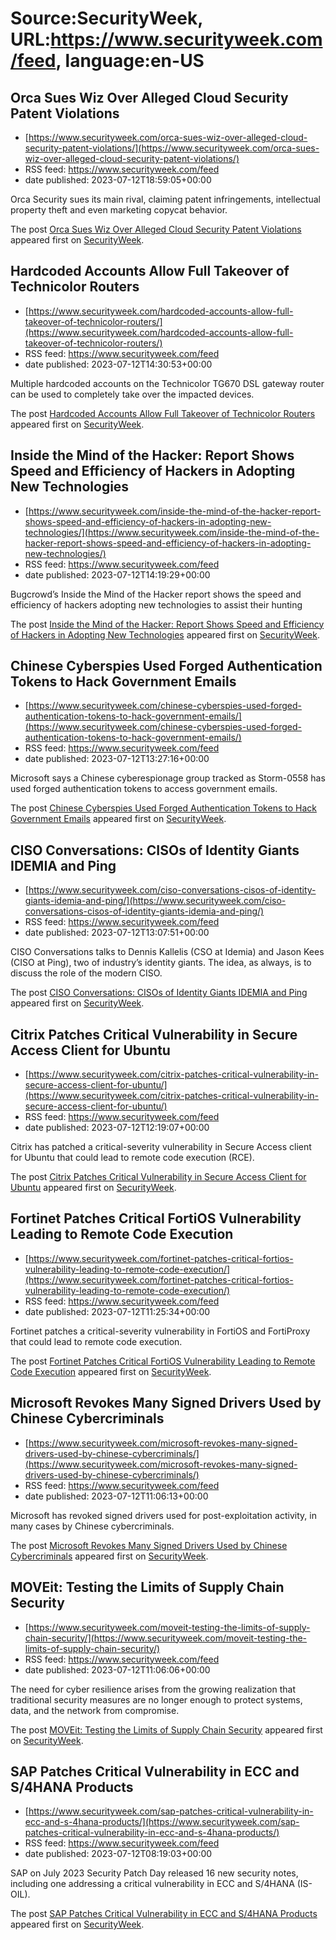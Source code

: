 # Source:SecurityWeek, URL:https://www.securityweek.com/feed, language:en-US

## Orca Sues Wiz Over Alleged Cloud Security Patent Violations
 - [https://www.securityweek.com/orca-sues-wiz-over-alleged-cloud-security-patent-violations/](https://www.securityweek.com/orca-sues-wiz-over-alleged-cloud-security-patent-violations/)
 - RSS feed: https://www.securityweek.com/feed
 - date published: 2023-07-12T18:59:05+00:00

<p>Orca Security sues its main rival, claiming patent infringements, intellectual property theft and even marketing copycat behavior.</p>
<p>The post <a href="https://www.securityweek.com/orca-sues-wiz-over-alleged-cloud-security-patent-violations/" rel="nofollow">Orca Sues Wiz Over Alleged Cloud Security Patent Violations</a> appeared first on <a href="https://www.securityweek.com" rel="nofollow">SecurityWeek</a>.</p>

## Hardcoded Accounts Allow Full Takeover of Technicolor Routers
 - [https://www.securityweek.com/hardcoded-accounts-allow-full-takeover-of-technicolor-routers/](https://www.securityweek.com/hardcoded-accounts-allow-full-takeover-of-technicolor-routers/)
 - RSS feed: https://www.securityweek.com/feed
 - date published: 2023-07-12T14:30:53+00:00

<p>Multiple hardcoded accounts on the Technicolor TG670 DSL gateway router can be used to completely take over the impacted devices.</p>
<p>The post <a href="https://www.securityweek.com/hardcoded-accounts-allow-full-takeover-of-technicolor-routers/" rel="nofollow">Hardcoded Accounts Allow Full Takeover of Technicolor Routers</a> appeared first on <a href="https://www.securityweek.com" rel="nofollow">SecurityWeek</a>.</p>

## Inside the Mind of the Hacker: Report Shows Speed and Efficiency of Hackers in Adopting New Technologies
 - [https://www.securityweek.com/inside-the-mind-of-the-hacker-report-shows-speed-and-efficiency-of-hackers-in-adopting-new-technologies/](https://www.securityweek.com/inside-the-mind-of-the-hacker-report-shows-speed-and-efficiency-of-hackers-in-adopting-new-technologies/)
 - RSS feed: https://www.securityweek.com/feed
 - date published: 2023-07-12T14:19:29+00:00

<p>Bugcrowd’s Inside the Mind of the Hacker report shows the speed and efficiency of hackers adopting new technologies to assist their hunting</p>
<p>The post <a href="https://www.securityweek.com/inside-the-mind-of-the-hacker-report-shows-speed-and-efficiency-of-hackers-in-adopting-new-technologies/" rel="nofollow">Inside the Mind of the Hacker: Report Shows Speed and Efficiency of Hackers in Adopting New Technologies</a> appeared first on <a href="https://www.securityweek.com" rel="nofollow">SecurityWeek</a>.</p>

## Chinese Cyberspies Used Forged Authentication Tokens to Hack Government Emails
 - [https://www.securityweek.com/chinese-cyberspies-used-forged-authentication-tokens-to-hack-government-emails/](https://www.securityweek.com/chinese-cyberspies-used-forged-authentication-tokens-to-hack-government-emails/)
 - RSS feed: https://www.securityweek.com/feed
 - date published: 2023-07-12T13:27:16+00:00

<p>Microsoft says a Chinese cyberespionage group tracked as Storm-0558 has used forged authentication tokens to access government emails.</p>
<p>The post <a href="https://www.securityweek.com/chinese-cyberspies-used-forged-authentication-tokens-to-hack-government-emails/" rel="nofollow">Chinese Cyberspies Used Forged Authentication Tokens to Hack Government Emails</a> appeared first on <a href="https://www.securityweek.com" rel="nofollow">SecurityWeek</a>.</p>

## CISO Conversations: CISOs of Identity Giants IDEMIA and Ping
 - [https://www.securityweek.com/ciso-conversations-cisos-of-identity-giants-idemia-and-ping/](https://www.securityweek.com/ciso-conversations-cisos-of-identity-giants-idemia-and-ping/)
 - RSS feed: https://www.securityweek.com/feed
 - date published: 2023-07-12T13:07:51+00:00

<p>CISO Conversations talks to Dennis Kallelis (CSO at Idemia) and Jason Kees (CISO at Ping), two of industry’s identity giants. The idea, as always, is to discuss the role of the modern CISO.</p>
<p>The post <a href="https://www.securityweek.com/ciso-conversations-cisos-of-identity-giants-idemia-and-ping/" rel="nofollow">CISO Conversations: CISOs of Identity Giants IDEMIA and Ping</a> appeared first on <a href="https://www.securityweek.com" rel="nofollow">SecurityWeek</a>.</p>

## Citrix Patches Critical Vulnerability in Secure Access Client for Ubuntu
 - [https://www.securityweek.com/citrix-patches-critical-vulnerability-in-secure-access-client-for-ubuntu/](https://www.securityweek.com/citrix-patches-critical-vulnerability-in-secure-access-client-for-ubuntu/)
 - RSS feed: https://www.securityweek.com/feed
 - date published: 2023-07-12T12:19:07+00:00

<p>Citrix has patched a critical-severity vulnerability in Secure Access client for Ubuntu that could lead to remote code execution (RCE).</p>
<p>The post <a href="https://www.securityweek.com/citrix-patches-critical-vulnerability-in-secure-access-client-for-ubuntu/" rel="nofollow">Citrix Patches Critical Vulnerability in Secure Access Client for Ubuntu</a> appeared first on <a href="https://www.securityweek.com" rel="nofollow">SecurityWeek</a>.</p>

## Fortinet Patches Critical FortiOS Vulnerability Leading to Remote Code Execution
 - [https://www.securityweek.com/fortinet-patches-critical-fortios-vulnerability-leading-to-remote-code-execution/](https://www.securityweek.com/fortinet-patches-critical-fortios-vulnerability-leading-to-remote-code-execution/)
 - RSS feed: https://www.securityweek.com/feed
 - date published: 2023-07-12T11:25:34+00:00

<p>Fortinet patches a critical-severity vulnerability in FortiOS and FortiProxy that could lead to remote code execution.</p>
<p>The post <a href="https://www.securityweek.com/fortinet-patches-critical-fortios-vulnerability-leading-to-remote-code-execution/" rel="nofollow">Fortinet Patches Critical FortiOS Vulnerability Leading to Remote Code Execution</a> appeared first on <a href="https://www.securityweek.com" rel="nofollow">SecurityWeek</a>.</p>

## Microsoft Revokes Many Signed Drivers Used by Chinese Cybercriminals
 - [https://www.securityweek.com/microsoft-revokes-many-signed-drivers-used-by-chinese-cybercriminals/](https://www.securityweek.com/microsoft-revokes-many-signed-drivers-used-by-chinese-cybercriminals/)
 - RSS feed: https://www.securityweek.com/feed
 - date published: 2023-07-12T11:06:13+00:00

<p>Microsoft has revoked signed drivers used for post-exploitation activity, in many cases by Chinese cybercriminals. </p>
<p>The post <a href="https://www.securityweek.com/microsoft-revokes-many-signed-drivers-used-by-chinese-cybercriminals/" rel="nofollow">Microsoft Revokes Many Signed Drivers Used by Chinese Cybercriminals</a> appeared first on <a href="https://www.securityweek.com" rel="nofollow">SecurityWeek</a>.</p>

## MOVEit: Testing the Limits of Supply Chain Security
 - [https://www.securityweek.com/moveit-testing-the-limits-of-supply-chain-security/](https://www.securityweek.com/moveit-testing-the-limits-of-supply-chain-security/)
 - RSS feed: https://www.securityweek.com/feed
 - date published: 2023-07-12T11:06:06+00:00

<p>The need for cyber resilience arises from the growing realization that traditional security measures are no longer enough to protect systems, data, and the network from compromise.</p>
<p>The post <a href="https://www.securityweek.com/moveit-testing-the-limits-of-supply-chain-security/" rel="nofollow">MOVEit: Testing the Limits of Supply Chain Security</a> appeared first on <a href="https://www.securityweek.com" rel="nofollow">SecurityWeek</a>.</p>

## SAP Patches Critical Vulnerability in ECC and S/4HANA Products
 - [https://www.securityweek.com/sap-patches-critical-vulnerability-in-ecc-and-s-4hana-products/](https://www.securityweek.com/sap-patches-critical-vulnerability-in-ecc-and-s-4hana-products/)
 - RSS feed: https://www.securityweek.com/feed
 - date published: 2023-07-12T08:19:03+00:00

<p>SAP on July 2023 Security Patch Day released 16 new security notes, including one addressing a critical vulnerability in ECC and S/4HANA (IS-OIL).</p>
<p>The post <a href="https://www.securityweek.com/sap-patches-critical-vulnerability-in-ecc-and-s-4hana-products/" rel="nofollow">SAP Patches Critical Vulnerability in ECC and S/4HANA Products</a> appeared first on <a href="https://www.securityweek.com" rel="nofollow">SecurityWeek</a>.</p>

